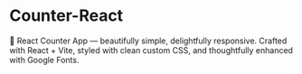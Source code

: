 # Counter-React
🌿 React Counter App — beautifully simple, delightfully responsive. Crafted with React + Vite, styled with clean custom CSS, and thoughtfully enhanced with Google Fonts.
